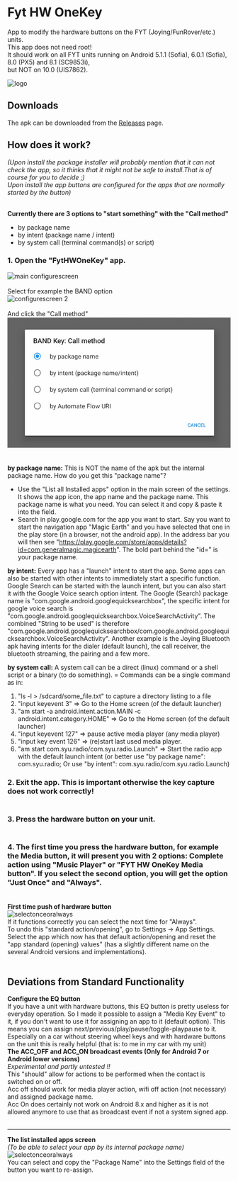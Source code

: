 # Fyt HW OneKey
App to modify the hardware buttons on the FYT (Joying/FunRover/etc.) units.<br>
This app does not need root!<br>
It should work on all FYT units running on Android 5.1.1 (Sofia), 6.0.1 (Sofia), 8.0 (PX5) and 8.1 (SC9853i),
<br>but NOT on 10.0 (UIS7862).

![logo](https://github.com/hvdwolf/FytHWOneKey/blob/master/images/logo.png)
## Downloads
The apk can be downloaded from the [Releases](https://github.com/hvdwolf/FytHWOneKey/releases) page.

## How does it work?
*(Upon install the package installer will probably mention that it can not check the app, so it thinks that it might not be safe to install.That is of course for you to decide ;)<br>Upon install the app buttons are configured for the apps that are normally started by the button)*<br><br>

**Currently there are 3 options to "start something" with the "Call method"**
 - by package name
 - by intent (package name / intent)
 - by system call (terminal command(s) or script)

### 1. Open the "FytHWOneKey" app.<br>
![main configurescreen](https://github.com/hvdwolf/FytHWOneKey/blob/master/images/configurescreen.jpg)<br><br>
Select for example the BAND option<br>
![configurescreen 2](https://github.com/hvdwolf/FytHWOneKey/blob/master/images/configurescreen-2.jpg)<br><br>
And click the "Call method"<br>
![configurescreen 3](https://github.com/hvdwolf/FytHWOneKey/blob/master/images/configurescreen-3.jpg)<br><br><br>
**by package name:** This is NOT the name of the apk but the internal package name. 
How do you get this "package name"?
 - Use the "List all Installed apps" option in the main screen of the settings. It shows the app icon, the app name and the package name. This package name is what you need. You can select it and copy & paste it into the field.
 - Search in play.google.com for the app you want to start. Say you want to start the navigation app "Magic Earth" and you have selected that one in the play store (in a browser, not the android app). In the address bar you will then see "https://play.google.com/store/apps/details?id=com.generalmagic.magicearth". The bold part behind the "id=" is your package name.

**by intent:** Every app has a "launch" intent to start the app. Some apps can also be started with other intents to immediately start a specific function. Google Search can be started with the launch intent, but you can also start it with the Google Voice search option intent. The Google (Search) package name is "com.google.android.googlequicksearchbox", the specific intent for google voice search is "com.google.android.googlequicksearchbox.VoiceSearchActivity". The combined "String to be used" is therefore "com.google.android.googlequicksearchbox/com.google.android.googlequicksearchbox.VoiceSearchActivity".
Another example is the Joying Bluetooth apk having intents for the dialer (default launch), the call receiver, the bluetooth streaming, the pairing and a few more.

**by system call:** A system call can be a direct (linux) command or a shell script or a binary (to do something).
= Commands can be a single command as in:
 1. "ls -l > /sdcard/some_file.txt" to capture a directory listing to a file
 2. "input keyevent 3" => Go to the Home screen (of the default launcher)
 3. "am start -a android.intent.action.MAIN -c android.intent.category.HOME" => Go to the Home screen (of the default launcher)
 4. "input keyevent 127" => pause active media player (any media player)
 5. "input key event 126" => (re)start last used media player.
 6. "am start com.syu.radio/com.syu.radio.Launch" => Start the radio app with the default launch intent (or better use "by package name": com.syu.radio; Or use "by intent": com.syu.radio/com.syu.radio.Launch)
 
 
### 2. Exit the app. This is important otherwise the key capture does not work correctly!<br><br>
### 3. Press the hardware button on your unit.<br><br>
### 4. The first time you press the hardware button, for example the Media button, it will present you with 2 options: Complete action using "Music Player" or "FYT HW OneKey Media button". If you select the second option, you will get the option "Just Once" and "Always".<br><br>
**First time push of hardware button**<br>
![selectonceoralways](https://github.com/hvdwolf/FytHWOneKey/blob/master/images/selectoncealways.jpg)
<br>If it functions correctly you can select the next time for "Always".<br>
To undo this "standard action/opening", go to Settings -> App Settings. Select the app which now has that default action/opening and reset the "app standard (opening) values" (has a slightly different name on the several Android versions and implementations).
<br><br>
## Deviations from Standard Functionality
**Configure the EQ button**<br>
If you have a unit with hardware buttons, this EQ button is pretty useless for everyday operation. So I made it possible to assign a "Media Key Event" to it, if you don't want to use it for assigning an app to it (default option). This means you can assign next/previous/play/pause/toggle-playpause to it. Especially on a car without steering wheel keys and with hardware buttons on the unit this is really helpful (that is: to me in my car with my unit)
<br>**The ACC_OFF and ACC_ON broadcast events (Only for Android 7 or Android lower versions)**<br>
*Experimental and partly untested !!*<br>
This "should" allow for actions to be performed when the contact is switched on or off.<br> Acc off should work for media player action, wifi off action (not necessary) and assigned package name.<br> Acc On does certainly not work on Android 8.x and higher as it is not allowed anymore to use that as broadcast event if not a system signed app.
<br><br>

___
**The list installed apps screen**<br>
*(To be able to select your app by its internal package name)*<br>
![selectonceoralways](https://github.com/hvdwolf/FytHWOneKey/blob/master/images/listinstalledapps.jpg)
<br>You can select and copy the "Package Name" into the Settings field of the button you want to re-assign.

